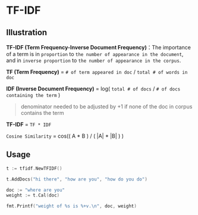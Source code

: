 # TF-IDF

## Illustration

**TF-IDF (Term Frequency-Inverse Document Frequency)**：The importance of a term is in `proportion` to `the number of appearance in the document`, and in `inverse proportion` to `the number of appearance in the corpus`.

**TF (Term Frequency)** = `# of term appeared in doc` / `total # of words in doc`

**IDF (Inverse Document Frequency)** = log( `total # of docs` / `# of docs containing the term` )

> denominator needed to be adjusted by +1 if none of the doc in corpus contains the term

**TF-IDF** = `TF * IDF`

`Cosine Similarity` = cos(( A \* B ) / ( |A| * |B| ) )

## Usage

```go
t := tfidf.NewTFIDF()

t.AddDocs("hi there", "how are you", "how do you do")

doc := "where are you"
weight := t.Cal(doc)

fmt.Printf("weight of %s is %+v.\n", doc, weight)
```
